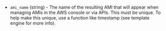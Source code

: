 <!-- Code generated from the comments of the AMIConfig struct in builder/amazon/common/ami_config.go; DO NOT EDIT MANUALLY -->

-   `ami_name` (string) - The name of the resulting AMI that will appear when
managing AMIs in the AWS console or via APIs. This must be unique. To help
make this unique, use a function like timestamp (see template
engine for more info).
